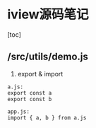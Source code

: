 iview源码笔记
============

[toc]

## /src/utils/demo.js

1. export & import
```
a.js:
export const a
export const b

app.js:
import { a, b } from a.js
```

